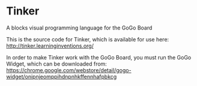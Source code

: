 # Tinker
A blocks visual programming language for the GoGo Board

This is the source code for Tinker, which is available for use here:
http://tinker.learninginventions.org/

In order to make Tinker work with the GoGo Board, you must run the GoGo Widget, which can be downloaded from:
https://chrome.google.com/webstore/detail/gogo-widget/onipnjeomppihdnpnhkffennhafpbkcg

